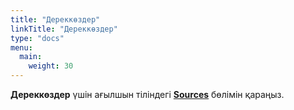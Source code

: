 ```yaml
---
title: "Дереккөздер"
linkTitle: "Дереккөздер"
type: "docs"
menu:
  main:
    weight: 30
---
```


**Дереккөздер** үшін ағылшын тіліндегі [**Sources**](/sources) бөлімін қараңыз.

